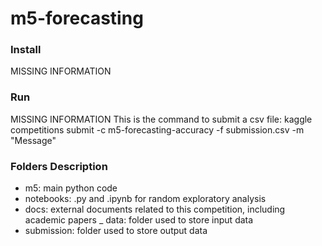 # m5-forecasting

### Install
MISSING INFORMATION
 
 ### Run
 MISSING INFORMATION
This is the command to submit a csv file:
kaggle competitions submit -c m5-forecasting-accuracy -f submission.csv -m "Message"

### Folders Description
- m5: main python code
- notebooks: .py and .ipynb for random exploratory analysis
- docs: external documents related to this competition, including academic papers
_ data: folder used to store input data
- submission: folder used to store output data
